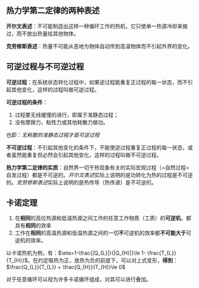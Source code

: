 ## 热力学第二定律的两种表述

**开尔文表述**：不可能制造出这样一种循环工作的热机，它只使单一热源冷却来做过，而不放出热量给其他物体。

**克劳修斯表述**：热量不可能从恶地为物体自动传到高温物体而不引起外界的变化。

## 可逆过程与不可逆过程

**可逆过程**：在系统状态转化过程中，如果逆过程能重复正过程的每一状态，而不引起其他变化，这样的过程叫做可逆过程。

**可逆过程的条件**：
1. 过程要无线缓慢的进行，即属于准静态过程；
2. 没有摩擦力，粘性力或其他耗散力做功。

也即：*无耗散的准静态过程才是可逆过程*

**不可逆过程**：不引起其他变化的条件下，不能使逆过程重复正过程的每一状态，或者虽然能重复但必然会引起其他变化，这样的过程叫做不可逆过程。

**热力学第二定律的实质**：自然界一切于热现象有关的实际宏观过程（=自然过程=自发过程）都是不可逆的。*开尔文表述*实际上说明的是功转化为热的过程是不可逆的。*克劳修斯表述*实际上说明的是热传导（热传递）是不可逆的。

## 卡诺定理

1. 在**相同**的高位热源和低温热源之间工作的任意工作物质（工质）的**可逆机**，都具有**相同**的效率
2. 工作在**相同**的高温热源和低温热源之间的一切**不**可逆机的效率都**不可能大于**可逆机的效率。

以卡诺热机为例，有：$\eta=1-\frac{|Q_{L}|}{|Q_{H}|}\le 1- \frac{T_{L}}{T_{H}}$。在约定吸热为正，放热为负的前提下，可以对上式变形，**得到**：$\frac{Q_{L}}{T_{L}} + \frac{Q_{H}}{T_{H}}\le 0$

对于任意循环可以视为许多卡诺循环组成，对其可以进行叠加。
